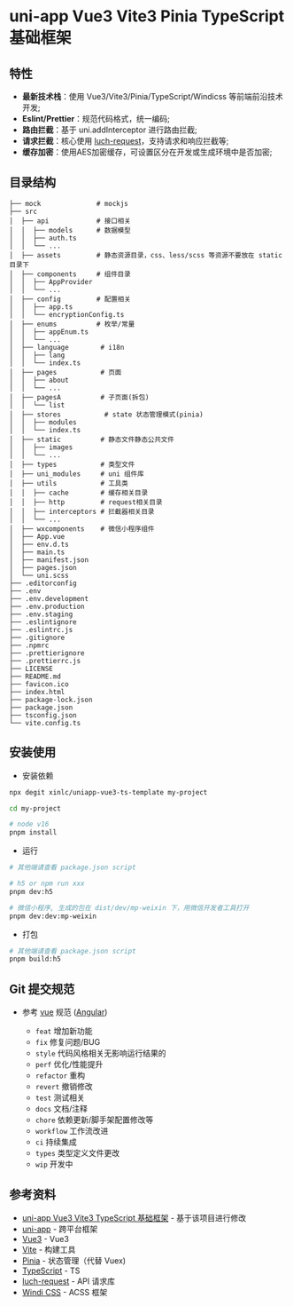 uni-app Vue3 Vite3 Pinia TypeScript 基础框架
===

## 特性

- **最新技术栈**：使用 Vue3/Vite3/Pinia/TypeScript/Windicss 等前端前沿技术开发;
- **Eslint/Prettier**：规范代码格式，统一编码;
- **路由拦截**：基于 uni.addInterceptor 进行路由拦截;
- **请求拦截**：核心使用 [luch-request](https://github.com/lei-mu/luch-request)，支持请求和响应拦截等;
- **缓存加密**：使用AES加密缓存，可设置区分在开发或生成环境中是否加密;

## 目录结构

```shell
├── mock              # mockjs
├── src
│  ├── api            # 接口相关
│  │  ├── models      # 数据模型
│  │  ├── auth.ts
│  │  └── ...
│  ├── assets         # 静态资源目录，css、less/scss 等资源不要放在 static 目录下
│  ├── components     # 组件目录
│  │  ├── AppProvider
│  │  └── ...
│  ├── config         # 配置相关
│  │  ├── app.ts
│  │  └── encryptionConfig.ts
│  ├── enums          # 枚举/常量
│  │  ├── appEnum.ts
│  │  └── ...
│  ├── language        # i18n
│  │  ├── lang
│  │  └── index.ts
│  ├── pages           # 页面
│  │  ├── about
│  │  └── ...
│  ├── pagesA          # 子页面(拆包)
│  │  └── list
│  ├── stores           # state 状态管理模式(pinia)
│  │  ├── modules
│  │  └── index.ts
│  ├── static          # 静态文件静态公共文件
│  │  ├── images
│  │  └── ...
│  ├── types           # 类型文件
│  ├── uni_modules     # uni 组件库
│  ├── utils           # 工具类
│  │  ├── cache        # 缓存相关目录
│  │  ├── http         # request相关目录
│  │  ├── interceptors # 拦截器相关目录
│  │  └── ...
│  ├── wxcomponents    # 微信小程序组件
│  ├── App.vue
│  ├── env.d.ts
│  ├── main.ts
│  ├── manifest.json
│  ├── pages.json
│  └── uni.scss
├── .editorconfig
├── .env
├── .env.development
├── .env.production
├── .env.staging
├── .eslintignore
├── .eslintrc.js
├── .gitignore
├── .npmrc
├── .prettierignore
├── .prettierrc.js
├── LICENSE
├── README.md
├── favicon.ico
├── index.html
├── package-lock.json
├── package.json
├── tsconfig.json
└── vite.config.ts

```

## 安装使用

- 安装依赖

```bash
npx degit xinlc/uniapp-vue3-ts-template my-project

cd my-project

# node v16
pnpm install
```

- 运行

```bash
# 其他端请查看 package.json script

# h5 or npm run xxx
pnpm dev:h5

# 微信小程序, 生成的包在 dist/dev/mp-weixin 下，用微信开发者工具打开
pnpm dev:dev:mp-weixin
```

- 打包

```bash
# 其他端请查看 package.json script
pnpm build:h5
```

## Git 提交规范

- 参考 [vue](https://github.com/vuejs/vue/blob/dev/.github/COMMIT_CONVENTION.md) 规范 ([Angular](https://github.com/conventional-changelog/conventional-changelog/tree/master/packages/conventional-changelog-angular))

  - `feat` 增加新功能
  - `fix` 修复问题/BUG
  - `style` 代码风格相关无影响运行结果的
  - `perf` 优化/性能提升
  - `refactor` 重构
  - `revert` 撤销修改
  - `test` 测试相关
  - `docs` 文档/注释
  - `chore` 依赖更新/脚手架配置修改等
  - `workflow` 工作流改进
  - `ci` 持续集成
  - `types` 类型定义文件更改
  - `wip` 开发中
  
## 参考资料

- [uni-app Vue3 Vite3 TypeScript 基础框架](https://gitee.com/h_mo/uniapp-vue3-vite3-ts-template) - 基于该项目进行修改
- [uni-app](https://github.com/dcloudio/uni-app) - 跨平台框架
- [Vue3](https://github.com/vuejs/) - Vue3
- [Vite](https://github.com/vitejs/vite) - 构建工具
- [Pinia](https://github.com/vuejs/pinia) - 状态管理（代替 Vuex)
- [TypeScript](https://github.com/microsoft/TypeScript) - TS
- [luch-request](https://github.com/lei-mu/luch-request) - API 请求库
- [Windi CSS](https://github.com/windicss/windicss) - ACSS 框架
